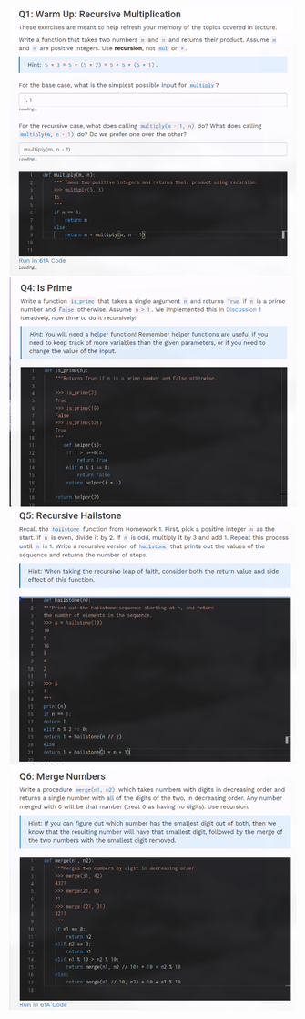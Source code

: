 ![](./attachments/Pasted%20image%2020220912205316.png)
![](./attachments/Pasted%20image%2020220912212033.png)
![](./attachments/Pasted%20image%2020220912213134.png)
![](./attachments/Pasted%20image%2020220912215252.png)